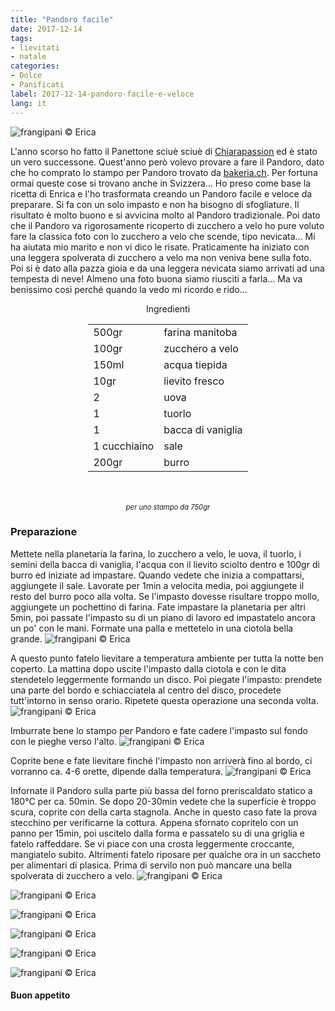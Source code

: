 ```yaml
---
title: "Pandoro facile"
date: 2017-12-14
tags:
- lievitati
- natale
categories:
- Dolce
- Panificati
label: 2017-12-14-pandoro-facile-e-veloce
lang: it 
---
```

![](header.jpg "frangipani © Erica")

L'anno scorso ho fatto il Panettone sciuè sciuè di <a href="https://www.chiarapassion.com/2016/12/panettone-facile-veloce.html" target="_blank">Chiarapassion</a> ed è stato un vero successone. Quest'anno però volevo provare a fare il Pandoro, dato che ho comprato lo stampo per Pandoro trovato da <a href="https://bakeria.ch/pandoro-backform-750g-p-8175.html" target="_blank">bakeria.ch</a>. Per fortuna ormai queste cose si trovano anche in Svizzera... Ho preso come base la ricetta di Enrica e l'ho trasformata creando un Pandoro facile e veloce da preparare. Si fa con un solo impasto e non ha bisogno di sfogliature. Il risultato è molto buono e si avvicina molto al Pandoro tradizionale. Poi dato che il Pandoro va rigorosamente ricoperto di zucchero a velo ho pure voluto fare la classica foto con lo zucchero a velo che scende, tipo nevicata... Mi ha aiutata mio marito e non vi dico le risate. Praticamente ha iniziato con una leggera spolverata di zucchero a velo ma non veniva bene sulla foto. Poi si è dato alla pazza gioia e da una leggera nevicata siamo arrivati ad una tempesta di neve! Almeno una foto buona siamo riusciti a farla... Ma va benissimo così perché quando la vedo mi ricordo e rido...

<div id="wrapper" style="text-align: center">
  <div id="yourdiv" style="display: inline-block;">
    <div class="ingredients">
      <div class="ingredients-title">Ingredienti</div>
      <table>
        <tbody>
          <tr>
            <td>500gr</td>
            <td>farina manitoba</td>
          </tr>
          <tr>
            <td>100gr</td>
            <td>zucchero a velo</td>
          </tr>
          <tr>
            <td>150ml</td>
            <td>acqua tiepida</td>
          </tr>
          <tr>
            <td>10gr</td>
            <td>lievito fresco</td>
          </tr>
          <tr>
            <td>2</td>
            <td>uova</td>
          </tr>
          <tr>
            <td>1</td>
            <td>tuorlo</td>
          </tr>
          <tr>
            <td>1</td>
            <td>bacca di vaniglia</td>
          </tr>      
          <tr>
            <td>1 cucchiaino</td>
            <td>sale</td>
          </tr>
          <tr>
            <td>200gr</td>
            <td>burro</td>
          </tr>
        </tbody>
      </table>
      <br></br>
      <i class="pull-right" style="font-size: 80%;">per uno stampo da 750gr</i>
    </div>
  </div>
</div>


<h3>
  <font color="grey">
    <i class="fa-solid fa-gears"></i>
  </font> Preparazione
</h3>

Mettete nella planetaria la farina, lo zucchero a velo, le uova, il tuorlo, i semini della bacca di vaniglia, l'acqua con il lievito sciolto dentro e 100gr di burro ed iniziate ad impastare. Quando vedete che inizia a compattarsi, aggiungete il sale. Lavorate per 1min a velocita media, poi aggiungete il resto del burro poco alla volta. Se l'impasto dovesse risultare troppo mollo, aggiungete un pochettino di farina. Fate impastare la planetaria per altri 5min, poi passate l'impasto su di un piano di lavoro ed impastatelo ancora un po' con le mani. Formate una palla e mettetelo in una ciotola bella grande.
![](impasto.jpg "frangipani © Erica")

A questo punto fatelo lievitare a temperatura ambiente per tutta la notte ben coperto. La mattina dopo uscite l'impasto dalla ciotola e con le dita stendetelo leggermente formando un disco. Poi piegate l'impasto: prendete una parte del bordo e schiacciatela al centro del disco, procedete tutt'intorno in senso orario. Ripetete questa operazione una seconda volta.
![](piegatura.jpg "frangipani © Erica")

Imburrate bene lo stampo per Pandoro e fate cadere l'impasto sul fondo con le pieghe verso l'alto. 
![](teglia.jpg "frangipani © Erica")

Coprite bene e fate lievitare finché l'impasto non arriverà fino al bordo, ci vorranno ca. 4-6 orette, dipende dalla temperatura.
![](teglialievitata.jpg "frangipani © Erica")

Infornate il Pandoro sulla parte più bassa del forno preriscaldato statico a 180°C per ca. 50min. Se dopo 20-30min vedete che la superficie è troppo scura, coprite con della carta stagnola. Anche in questo caso fate la prova stecchino per verificarne la cottura. Appena sfornato copritelo con un panno per 15min, poi uscitelo dalla forma e passatelo su di una griglia e fatelo raffeddare. Se vi piace con una crosta leggermente croccante, mangiatelo subito. Altrimenti fatelo riposare per qualche ora in un saccheto per alimentari di plasica. Prima di servilo non può mancare una bella spolverata di zucchero a velo.
![](risultato1.jpg "frangipani © Erica")

![](risultato2.jpg "frangipani © Erica")

![](risultato3.jpg "frangipani © Erica")

![](risultato4.jpg "frangipani © Erica")

![](risultato5.jpg "frangipani © Erica")

![](risultato6.jpg "frangipani © Erica")

<h4>Buon appetito
  <font color="red">
    <i class="fa-regular fa-face-smile"></i>
  </font>
</h4>
